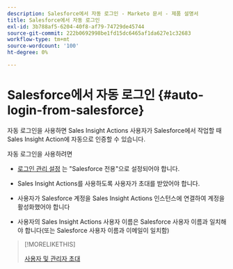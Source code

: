 ```yaml
---
description: Salesforce에서 자동 로그인 - Marketo 문서 - 제품 설명서
title: Salesforce에서 자동 로그인
exl-id: 3b788af5-6204-40f8-af79-74729de45744
source-git-commit: 222b0692998be1fd15dc6465af1da627e1c32683
workflow-type: tm+mt
source-wordcount: '100'
ht-degree: 0%

---
```


# Salesforce에서 자동 로그인 {#auto-login-from-salesforce}

자동 로그인을 사용하면 Sales Insight Actions 사용자가 Salesforce에서 작업할 때 Sales Insight Action에 자동으로 인증할 수 있습니다.

자동 로그인을 사용하려면

* [로그인 관리 설정](/help/marketo/product-docs/marketo-sales-insight/actions/crm/salesforce-configuration/login-management-settings.md) 는 &quot;Salesforce 전용&quot;으로 설정되어야 합니다.

* Sales Insight Actions를 사용하도록 사용자가 초대를 받았어야 합니다.

* 사용자가 Salesforce 계정을 Sales Insight Actions 인스턴스에 연결하여 계정을 활성화했어야 합니다

* 사용자의 Sales Insight Actions 사용자 이름은 Salesforce 사용자 이름과 일치해야 합니다(또는 Salesforce 사용자 이름과 이메일이 일치함)

>[!MORELIKETHIS]
>
>[사용자 및 관리자 초대](/help/marketo/product-docs/marketo-sales-insight/actions/admin/invite-users-and-admins.md)
